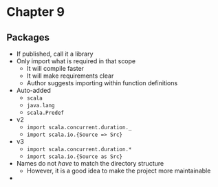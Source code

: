 # Chapter 9

## Packages
- If published, call it a library
- Only import what is required in that scope
  - It will compile faster
  - It will make requirements clear
  - Author suggests importing within function definitions
- Auto-added
  - `scala`
  - `java.lang`
  - `scala.Predef`
- v2
  - `import scala.concurrent.duration._`
  - `import scala.io.{Source => Src}`
- v3
  - `import scala.concurrent.duration.*`
  - `import scala.io.{Source as Src}`
- Names do not *have* to match the directory structure
  - However, it is a good idea to make the project more maintainable
- 
